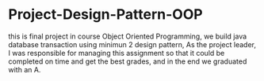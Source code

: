 # Project-Design-Pattern-OOP
this is final project in course Object Oriented Programming, we build java database transaction using minimun 2 design pattern, As the project leader, I was responsible for managing this assignment so that it could be completed on time and get the best grades, and in the end we graduated with an A.
